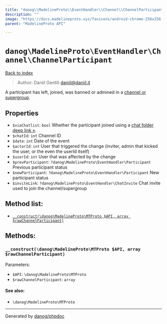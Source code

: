 ```yaml
---
title: "danog\\MadelineProto\\EventHandler\\Channel\\ChannelParticipant: A participant has left, joined, was banned or admined in a [channel or supergroup](https://core.telegram.org/api/channel)."
description: ""
image: "https://docs.madelineproto.xyz/favicons/android-chrome-256x256.png"
parent: "MadelineProto API"

---
```

# `danog\MadelineProto\EventHandler\Channel\ChannelParticipant`
[Back to index](../../../../index.html)

> Author: Daniil Gentili <daniil@daniil.it>  
  

A participant has left, joined, was banned or admined in a [channel or supergroup](https://core.telegram.org/api/channel).  



## Properties
* `$viaChatlist`: `bool` Whether the participant joined using a [chat folder deep link »](https://core.telegram.org/api/links#chat-folder-links).
* `$chatId`: `int` Channel ID
* `$date`: `int` Date of the event
* `$actorId`: `int` User that triggered the change (inviter, admin that kicked the user, or the even the userId itself)
* `$userId`: `int` User that was affected by the change
* `$prevParticipant`: `?danog\MadelineProto\EventHandler\Participant` Previous participant status
* `$newParticipant`: `?danog\MadelineProto\EventHandler\Participant` New participant status
* `$inviteLink`: `?danog\MadelineProto\EventHandler\ChatInvite` Chat invite used to join the channel/supergroup

## Method list:
* [`__construct(\danog\MadelineProto\MTProto $API, array $rawChannelParticipant)`](#__construct)

## Methods:
### <a name="__construct"></a> `__construct(\danog\MadelineProto\MTProto $API, array $rawChannelParticipant)`




Parameters:

* `$API`: `\danog\MadelineProto\MTProto`   
* `$rawChannelParticipant`: `array`   


#### See also: 
* `\danog\MadelineProto\MTProto`




---
Generated by [danog/phpdoc](https://phpdoc.daniil.it)
